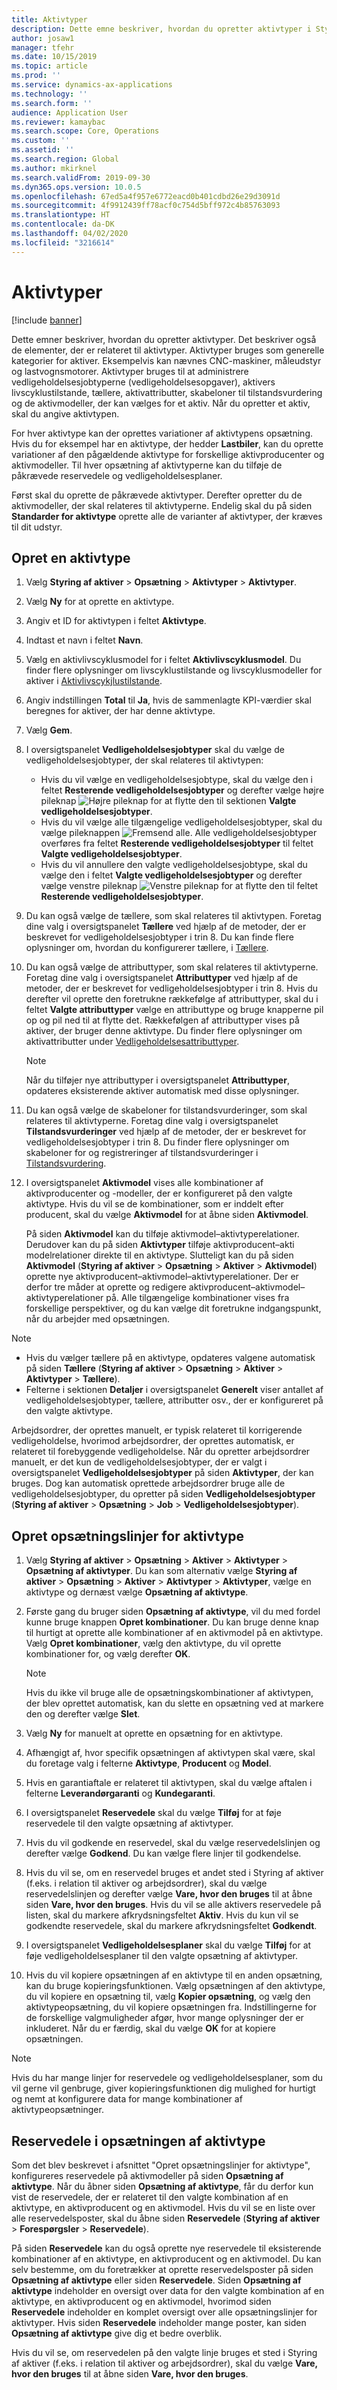 ```yaml
---
title: Aktivtyper
description: Dette emne beskriver, hvordan du opretter aktivtyper i Styring af aktiver. Det beskriver også de elementer, der er relateret til aktivtyper.
author: josaw1
manager: tfehr
ms.date: 10/15/2019
ms.topic: article
ms.prod: ''
ms.service: dynamics-ax-applications
ms.technology: ''
ms.search.form: ''
audience: Application User
ms.reviewer: kamaybac
ms.search.scope: Core, Operations
ms.custom: ''
ms.assetid: ''
ms.search.region: Global
ms.author: mkirknel
ms.search.validFrom: 2019-09-30
ms.dyn365.ops.version: 10.0.5
ms.openlocfilehash: 67ed5a4f957e6772eacd0b401cdbd26e29d3091d
ms.sourcegitcommit: 4f9912439ff78acf0c754d5bff972c4b85763093
ms.translationtype: HT
ms.contentlocale: da-DK
ms.lasthandoff: 04/02/2020
ms.locfileid: "3216614"
---
```

# <a name="asset-types"></a>Aktivtyper

[!include [banner](../../includes/banner.md)]



Dette emner beskriver, hvordan du opretter aktivtyper. Det beskriver også de elementer, der er relateret til aktivtyper. Aktivtyper bruges som generelle kategorier for aktiver. Eksempelvis kan nævnes CNC-maskiner, måleudstyr og lastvognsmotorer. Aktivtyper bruges til at administrere vedligeholdelsesjobtyperne (vedligeholdelsesopgaver), aktivers livscyklustilstande, tællere, aktivattributter, skabeloner til tilstandsvurdering og de aktivmodeller, der kan vælges for et aktiv. Når du opretter et aktiv, skal du angive aktivtypen.

For hver aktivtype kan der oprettes variationer af aktivtypens opsætning. Hvis du for eksempel har en aktivtype, der hedder **Lastbiler**, kan du oprette variationer af den pågældende aktivtype for forskellige aktivproducenter og aktivmodeller. Til hver opsætning af aktivtyperne kan du tilføje de påkrævede reservedele og vedligeholdelsesplaner.

Først skal du oprette de påkrævede aktivtyper. Derefter opretter du de aktivmodeller, der skal relateres til aktivtyperne. Endelig skal du på siden **Standarder for aktivtype** oprette alle de varianter af aktivtyper, der kræves til dit udstyr.

## <a name="create-an-asset-type"></a>Opret en aktivtype

1. Vælg **Styring af aktiver** > **Opsætning** > **Aktivtyper** > **Aktivtyper**.
2. Vælg **Ny** for at oprette en aktivtype.
3. Angiv et ID for aktivtypen i feltet **Aktivtype**.
4. Indtast et navn i feltet **Navn**.
5. Vælg en aktivlivscyklusmodel for i feltet **Aktivlivscyklusmodel**. Du finder flere oplysninger om livscyklustilstande og livscyklusmodeller for aktiver i [Aktivlivscykjlustilstande](object-stages.md).
6. Angiv indstillingen **Total** til **Ja**, hvis de sammenlagte KPI-værdier skal beregnes for aktiver, der har denne aktivtype.
7. Vælg **Gem**.
8. I oversigtspanelet **Vedligeholdelsesjobtyper** skal du vælge de vedligeholdelsesjobtyper, der skal relateres til aktivtypen:

    - Hvis du vil vælge en vedligeholdelsesjobtype, skal du vælge den i feltet **Resterende vedligeholdelsesjobtyper** og derefter vælge højre pileknap ![Højre pileknap](media/29-setup-for-objects.png) for at flytte den til sektionen **Valgte vedligeholdelsesjobtyper**.
    - Hvis du vil vælge alle tilgængelige vedligeholdelsesjobtyper, skal du vælge pileknappen ![Fremsend alle](media/30-setup-for-objects.png). Alle vedligeholdelsesjobtyper overføres fra feltet **Resterende vedligeholdelsesjobtyper** til feltet **Valgte vedligeholdelsesjobtyper**.
    - Hvis du vil annullere den valgte vedligeholdelsesjobtype, skal du vælge den i feltet **Valgte vedligeholdelsesjobtyper** og derefter vælge venstre pileknap ![Venstre pileknap](media/31-setup-for-objects.png) for at flytte den til feltet **Resterende vedligeholdelsesjobtyper**.

9. Du kan også vælge de tællere, som skal relateres til aktivtypen. Foretag dine valg i oversigtspanelet **Tællere** ved hjælp af de metoder, der er beskrevet for vedligeholdelsesjobtyper i trin 8. Du kan finde flere oplysninger om, hvordan du konfigurerer tællere, i [Tællere](counters.md).
10. Du kan også vælge de attributtyper, som skal relateres til aktivtyperne. Foretag dine valg i oversigtspanelet **Attributtyper** ved hjælp af de metoder, der er beskrevet for vedligeholdelsesjobtyper i trin 8. Hvis du derefter vil oprette den foretrukne rækkefølge af attributtyper, skal du i feltet **Valgte attributtyper** vælge en attributtype og bruge knapperne pil op og pil ned til at flytte det. Rækkefølgen af attributtyper vises på aktiver, der bruger denne aktivtype. Du finder flere oplysninger om aktivattributter under [Vedligeholdelsesattributtyper](../setup-for-functional-locations/specification-types.md).

    > [!NOTE]
    > Når du tilføjer nye attributtyper i oversigtspanelet **Attributtyper**, opdateres eksisterende aktiver automatisk med disse oplysninger.

11. Du kan også vælge de skabeloner for tilstandsvurderinger, som skal relateres til aktivtyperne. Foretag dine valg i oversigtspanelet **Tilstandsvurderinger** ved hjælp af de metoder, der er beskrevet for vedligeholdelsesjobtyper i trin 8. Du finder flere oplysninger om skabeloner for og registreringer af tilstandsvurderinger i [Tilstandsvurdering](../setup-for-objects/condition-assessment.md).
12. I oversigtspanelet **Aktivmodel** vises alle kombinationer af aktivproducenter og -modeller, der er konfigureret på den valgte aktivtype. Hvis du vil se de kombinationer, som er inddelt efter producent, skal du vælge **Aktivmodel** for at åbne siden **Aktivmodel**.

    På siden **Aktivmodel** kan du tilføje aktivmodel–aktivtyperelationer. Derudover kan du på siden **Aktivtyper** tilføje aktivproducent–akti modelrelationer direkte til en aktivtype. Slutteligt kan du på siden **Aktivmodel** (**Styring af aktiver** \> **Opsætning** \> **Aktiver** \> **Aktivmodel**) oprette nye aktivproducent–aktivmodel–aktivtyperelationer. Der er derfor tre måder at oprette og redigere aktivproducent–aktivmodel–aktivtyperelationer på. Alle tilgængelige kombinationer vises fra forskellige perspektiver, og du kan vælge dit foretrukne indgangspunkt, når du arbejder med opsætningen.

> [!NOTE]
> - Hvis du vælger tællere på en aktivtype, opdateres valgene automatisk på siden **Tællere** (**Styring af aktiver** > **Opsætning** > **Aktiver** > **Aktivtyper** > **Tællere**).
> - Felterne i sektionen **Detaljer** i oversigtspanelet **Generelt** viser antallet af vedligeholdelsesjobtyper, tællere, attributter osv., der er konfigureret på den valgte aktivtype.

Arbejdsordrer, der oprettes manuelt, er typisk relateret til korrigerende vedligeholdelse, hvorimod arbejdsordrer, der oprettes automatisk, er relateret til forebyggende vedligeholdelse. Når du opretter arbejdsordrer manuelt, er det kun de vedligeholdelsesjobtyper, der er valgt i oversigtspanelet **Vedligeholdelsesjobtyper** på siden **Aktivtyper**, der kan bruges. Dog kan automatisk oprettede arbejdsordrer bruge alle de vedligeholdelsesjobtyper, du opretter på siden **Vedligeholdelsesjobtyper** (**Styring af aktiver** \> **Opsætning** \> **Job** \> **Vedligeholdelsesjobtyper**).

## <a name="create-asset-type-setup-lines"></a>Opret opsætningslinjer for aktivtype

1. Vælg **Styring af aktiver** \> **Opsætning** \> **Aktiver** \> **Aktivtyper** \> **Opsætning af aktivtyper**. Du kan som alternativ vælge **Styring af aktiver** \> **Opsætning** \> **Aktiver** \> **Aktivtyper** \> **Aktivtyper**, vælge en aktivtype og dernæst vælge **Opsætning af aktivtype**.
2. Første gang du bruger siden **Opsætning af aktivtype**, vil du med fordel kunne bruge knappen **Opret kombinationer**. Du kan bruge denne knap til hurtigt at oprette alle kombinationer af en aktivmodel på en aktivtype. Vælg **Opret kombinationer**, vælg den aktivtype, du vil oprette kombinationer for, og vælg derefter **OK**.

    > [!NOTE]
    > Hvis du ikke vil bruge alle de opsætningskombinationer af aktivtypen, der blev oprettet automatisk, kan du slette en opsætning ved at markere den og derefter vælge **Slet**.

3. Vælg **Ny** for manuelt at oprette en opsætning for en aktivtype.
4. Afhængigt af, hvor specifik opsætningen af aktivtypen skal være, skal du foretage valg i felterne **Aktivtype**, **Producent** og **Model**.
5. Hvis en garantiaftale er relateret til aktivtypen, skal du vælge aftalen i felterne **Leverandørgaranti** og **Kundegaranti**. 
6. I oversigtspanelet **Reservedele** skal du vælge **Tilføj** for at føje reservedele til den valgte opsætning af aktivtyper.
7. Hvis du vil godkende en reservedel, skal du vælge reservedelslinjen og derefter vælge **Godkend**. Du kan vælge flere linjer til godkendelse.
8. Hvis du vil se, om en reservedel bruges et andet sted i Styring af aktiver (f.eks. i relation til aktiver og arbejdsordrer), skal du vælge reservedelslinjen og derefter vælge **Vare, hvor den bruges** til at åbne siden **Vare, hvor den bruges**. Hvis du vil se alle aktivers reservedele på listen, skal du markere afkrydsningsfeltet **Aktiv**. Hvis du kun vil se godkendte reservedele, skal du markere afkrydsningsfeltet **Godkendt**.
9. I oversigtspanelet **Vedligeholdelsesplaner** skal du vælge **Tilføj** for at føje vedligeholdelsesplaner til den valgte opsætning af aktivtyper.
10. Hvis du vil kopiere opsætningen af en aktivtype til en anden opsætning, kan du bruge kopieringsfunktionen. Vælg opsætningen af den aktivtype, du vil kopiere en opsætning til, vælg **Kopier opsætning**, og vælg den aktivtypeopsætning, du vil kopiere opsætningen fra. Indstillingerne for de forskellige valgmuligheder afgør, hvor mange oplysninger der er inkluderet. Når du er færdig, skal du vælge **OK** for at kopiere opsætningen.

> [!NOTE]
> Hvis du har mange linjer for reservedele og vedligeholdelsesplaner, som du vil gerne vil genbruge, giver kopieringsfunktionen dig mulighed for hurtigt og nemt at konfigurere data for mange kombinationer af aktivtypeopsætninger.

## <a name="spare-parts-on-the-asset-type-setup"></a>Reservedele i opsætningen af aktivtype

Som det blev beskrevet i afsnittet "Opret opsætningslinjer for aktivtype", konfigureres reservedele på aktivmodeller på siden **Opsætning af aktivtype**. Når du åbner siden **Opsætning af aktivtype**, får du derfor kun vist de reservedele, der er relateret til den valgte kombination af en aktivtype, en aktivproducent og en aktivmodel. Hvis du vil se en liste over alle reservedelsposter, skal du åbne siden **Reservedele** (**Styring af aktiver** \> **Forespørgsler** \> **Reservedele**).

På siden **Reservedele** kan du også oprette nye reservedele til eksisterende kombinationer af en aktivtype, en aktivproducent og en aktivmodel. Du kan selv bestemme, om du foretrækker at oprette reservedelsposter på siden **Opsætning af aktivtype** eller siden **Reservedele**. Siden **Opsætning af aktivtype** indeholder en oversigt over data for den valgte kombination af en aktivtype, en aktivproducent og en aktivmodel, hvorimod siden **Reservedele** indeholder en komplet oversigt over alle opsætningslinjer for aktivtyper. Hvis siden **Reservedele** indeholder mange poster, kan siden **Opsætning af aktivtype** give dig et bedre overblik.

Hvis du vil se, om reservedelen på den valgte linje bruges et sted i Styring af aktiver (f.eks. i relation til aktiver og arbejdsordrer), skal du vælge **Vare, hvor den bruges** til at åbne siden **Vare, hvor den bruges**. 

